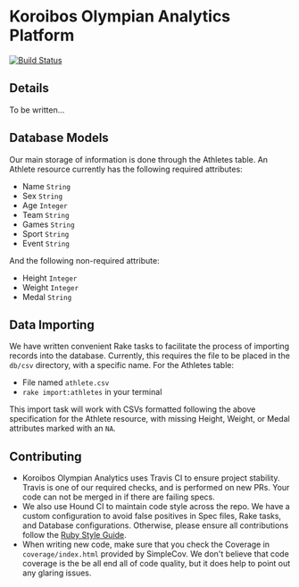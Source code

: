 # Koroibos Olympian Analytics Platform
[![Build Status](https://travis-ci.com/BrennanAyers/koroibos_olympian_analytics.svg?branch=master)](https://travis-ci.com/BrennanAyers/koroibos_olympian_analytics)

## Details

To be written...

## Database Models
Our main storage of information is done through the Athletes table. An Athlete resource currently has the following required attributes:
- Name `String`
- Sex `String`
- Age `Integer`
- Team `String`
- Games `String`
- Sport `String`
- Event `String`

And the following non-required attribute:
- Height `Integer`
- Weight `Integer`
- Medal `String`

## Data Importing
We have written convenient Rake tasks to facilitate the process of importing records into the database. Currently, this requires the file to be placed in the `db/csv` directory, with a specific name. For the Athletes table:
- File named `athlete.csv`
- `rake import:athletes` in your terminal

This import task will work with CSVs formatted following the above specification for the Athlete resource, with missing Height, Weight, or Medal attributes marked with an `NA`.

## Contributing
- Koroibos Olympian Analytics uses Travis CI to ensure project stability. Travis is one of our required checks, and is performed on new PRs. Your code can not be merged in if there are failing specs.
- We also use Hound CI to maintain code style across the repo. We have a custom configuration to avoid false positives in Spec files, Rake tasks, and Database configurations. Otherwise, please ensure all contributions follow the [Ruby Style Guide](https://rubystyle.guide/).
- When writing new code, make sure that you check the Coverage in `coverage/index.html` provided by SimpleCov. We don't believe that code coverage is the be all end all of code quality, but it does help to point out any glaring issues.
